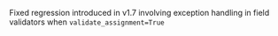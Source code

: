 Fixed regression introduced in v1.7 involving exception handling in field validators when `validate_assignment=True`